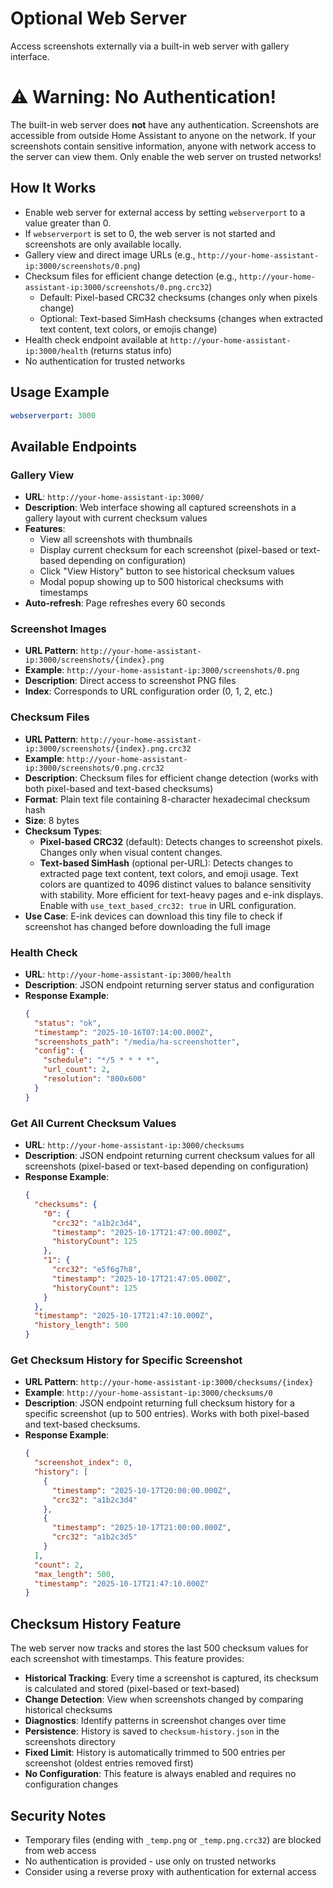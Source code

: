 # Optional Web Server

Access screenshots externally via a built-in web server with gallery interface.

# ⚠️ **Warning: No Authentication!**

The built-in web server does **not** have any authentication. Screenshots are accessible from outside Home Assistant to anyone on the network. If your screenshots contain sensitive information, anyone with network access to the server can view them. Only enable the web server on trusted networks!

## How It Works
- Enable web server for external access by setting `webserverport` to a value greater than 0.
- If `webserverport` is set to 0, the web server is not started and screenshots are only available locally.
- Gallery view and direct image URLs (e.g., `http://your-home-assistant-ip:3000/screenshots/0.png`)
- Checksum files for efficient change detection (e.g., `http://your-home-assistant-ip:3000/screenshots/0.png.crc32`)
  - Default: Pixel-based CRC32 checksums (changes only when pixels change)
  - Optional: Text-based SimHash checksums (changes when extracted text content, text colors, or emojis change)
- Health check endpoint available at `http://your-home-assistant-ip:3000/health` (returns status info)
- No authentication for trusted networks

## Usage Example
```yaml
webserverport: 3000
```

## Available Endpoints

### Gallery View
- **URL**: `http://your-home-assistant-ip:3000/`
- **Description**: Web interface showing all captured screenshots in a gallery layout with current checksum values
- **Features**:
  - View all screenshots with thumbnails
  - Display current checksum for each screenshot (pixel-based or text-based depending on configuration)
  - Click "View History" button to see historical checksum values
  - Modal popup showing up to 500 historical checksums with timestamps
- **Auto-refresh**: Page refreshes every 60 seconds

### Screenshot Images
- **URL Pattern**: `http://your-home-assistant-ip:3000/screenshots/{index}.png`
- **Example**: `http://your-home-assistant-ip:3000/screenshots/0.png`
- **Description**: Direct access to screenshot PNG files
- **Index**: Corresponds to URL configuration order (0, 1, 2, etc.)

### Checksum Files
- **URL Pattern**: `http://your-home-assistant-ip:3000/screenshots/{index}.png.crc32`
- **Example**: `http://your-home-assistant-ip:3000/screenshots/0.png.crc32`
- **Description**: Checksum files for efficient change detection (works with both pixel-based and text-based checksums)
- **Format**: Plain text file containing 8-character hexadecimal checksum hash
- **Size**: 8 bytes
- **Checksum Types**:
  - **Pixel-based CRC32** (default): Detects changes to screenshot pixels. Changes only when visual content changes.
  - **Text-based SimHash** (optional per-URL): Detects changes to extracted page text content, text colors, and emoji usage. Text colors are quantized to 4096 distinct values to balance sensitivity with stability. More efficient for text-heavy pages and e-ink displays. Enable with `use_text_based_crc32: true` in URL configuration.
- **Use Case**: E-ink devices can download this tiny file to check if screenshot has changed before downloading the full image

### Health Check
- **URL**: `http://your-home-assistant-ip:3000/health`
- **Description**: JSON endpoint returning server status and configuration
- **Response Example**:
  ```json
  {
    "status": "ok",
    "timestamp": "2025-10-16T07:14:00.000Z",
    "screenshots_path": "/media/ha-screenshotter",
    "config": {
      "schedule": "*/5 * * * *",
      "url_count": 2,
      "resolution": "800x600"
    }
  }
  ```

### Get All Current Checksum Values
- **URL**: `http://your-home-assistant-ip:3000/checksums`
- **Description**: JSON endpoint returning current checksum values for all screenshots (pixel-based or text-based depending on configuration)
- **Response Example**:
  ```json
  {
    "checksums": {
      "0": {
        "crc32": "a1b2c3d4",
        "timestamp": "2025-10-17T21:47:00.000Z",
        "historyCount": 125
      },
      "1": {
        "crc32": "e5f6g7h8",
        "timestamp": "2025-10-17T21:47:05.000Z",
        "historyCount": 125
      }
    },
    "timestamp": "2025-10-17T21:47:10.000Z",
    "history_length": 500
  }
  ```

### Get Checksum History for Specific Screenshot
- **URL Pattern**: `http://your-home-assistant-ip:3000/checksums/{index}`
- **Example**: `http://your-home-assistant-ip:3000/checksums/0`
- **Description**: JSON endpoint returning full checksum history for a specific screenshot (up to 500 entries). Works with both pixel-based and text-based checksums.
- **Response Example**:
  ```json
  {
    "screenshot_index": 0,
    "history": [
      {
        "timestamp": "2025-10-17T20:00:00.000Z",
        "crc32": "a1b2c3d4"
      },
      {
        "timestamp": "2025-10-17T21:00:00.000Z",
        "crc32": "a1b2c3d5"
      }
    ],
    "count": 2,
    "max_length": 500,
    "timestamp": "2025-10-17T21:47:10.000Z"
  }
  ```

## Checksum History Feature

The web server now tracks and stores the last 500 checksum values for each screenshot with timestamps. This feature provides:

- **Historical Tracking**: Every time a screenshot is captured, its checksum is calculated and stored (pixel-based or text-based)
- **Change Detection**: View when screenshots changed by comparing historical checksums
- **Diagnostics**: Identify patterns in screenshot changes over time
- **Persistence**: History is saved to `checksum-history.json` in the screenshots directory
- **Fixed Limit**: History is automatically trimmed to 500 entries per screenshot (oldest entries removed first)
- **No Configuration**: This feature is always enabled and requires no configuration changes

## Security Notes

- Temporary files (ending with `_temp.png` or `_temp.png.crc32`) are blocked from web access
- No authentication is provided - use only on trusted networks
- Consider using a reverse proxy with authentication for external access